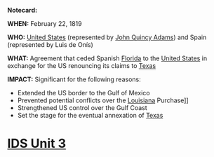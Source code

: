 **Notecard:**

**WHEN:** February 22, 1819

**WHO:** [United States](./../united-states/) (represented by [John Quincy Adams](./../john-quincy-adams/)) and Spain (represented by Luis de Onís)

**WHAT:** Agreement that ceded Spanish [Florida](./../florida/) to the [United States](./../united-states/) in exchange for the US renouncing its claims to [Texas](./../texas/)

**IMPACT:** Significant for the following reasons:

* Extended the US border to the Gulf of Mexico
* Prevented potential conflicts over the [Louisiana](./../louisiana/) Purchase]]
* Strengthened US control over the Gulf Coast
* Set the stage for the eventual annexation of [Texas](./../texas/)
# [IDS Unit 3](./../ids-unit-3/)